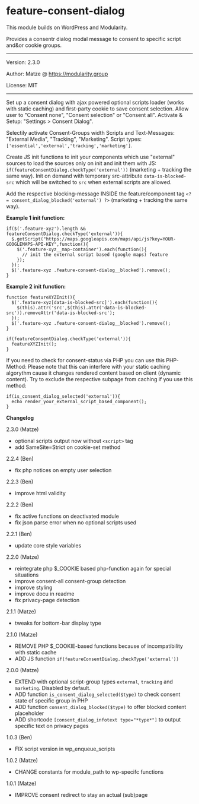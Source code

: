 # feature-consent-dialog

This module builds on WordPress and Modularity.

Provides a consentr dialog modal message to consent to specific script and&or cookie groups.

---

Version: 2.3.0

Author: Matze @ https://modularity.group

License: MIT

---

Set up a consent dialog with ajax powered optional scripts loader (works with static caching) and first-party cookie to save consent selection. Allow user to "Consent none", "Consent selection" or "Consent all". Activate & Setup: "Settings > Consent Dialog".

Selectily activate Consent-Groups width Scripts and Text-Messages: "External Media", "Tracking", "Marketing". Script types: `['essential','external','tracking','marketing']`. 

Create JS init functions to init your components which use "external" sources to load the sources only on init and init them with JS: `if(featureConsentDialog.checkType('external'))` (marketing + tracking the same way). Init on demand with temporary src-attribute `data-is-blocked-src` which will be switched to `src` when external scripts are allowed.

Add the respective blocking-message INSIDE the feature/component tag `<?= consent_dialog_blocked('external') ?>` (marketing + tracking the same way).

**Example 1 init function:**

```
if($('.feature-xyz').length && featureConsentDialog.checkType('external')){
  $.getScript("https://maps.googleapis.com/maps/api/js?key=YOUR-GOOGLEMAPS-API-KEY",function(){
    $('.feature-xyz__map-container').each(function(){
      // init the external script based (google maps) feature 
    });
  });
  $('.feature-xyz .feature-consent-dialog__blocked').remove();
}
```

**Example 2 init function:**

```
function featureXYZInit(){
  $('.feature-xyz[data-is-blocked-src]').each(function(){
    $(this).attr('src',$(this).attr('data-is-blocked-src')).removeAttr('data-is-blocked-src');
  });
  $('.feature-xyz .feature-consent-dialog__blocked').remove();
}

if(featureConsentDialog.checkType('external')){
  featureXYZInit();
}
```

If you need to check for consent-status via PHP you can use this PHP-Method: Please note that this can interfere with your static caching algorythm cause it changes rendered content based on client (dynamic content). Try to exclude the respective subpage from caching if you use this method:

```
if(is_consent_dialog_selected('external')){
  echo render_your_external_script_based_component();
}
```

**Changelog**

2.3.0 (Matze)
- optional scripts output now without `<script>` tag
- add SameSite=Strict on cookie-set method

2.2.4 (Ben)
- fix php notices on empty user selection

2.2.3 (Ben)
- improve html validity

2.2.2 (Ben)
- fix active functions on deactivated module
- fix json parse error when no optional scripts used

2.2.1 (Ben)
- update core style variables

2.2.0 (Matze)
- reintegrate php $_COOKIE based php-function again for special situations
- improve consent-all consent-group detection
- improve styling
- improve docu in readme
- fix privacy-page detection

2.1.1 (Matze)
- tweaks for bottom-bar display type 

2.1.0 (Matze)
- REMOVE PHP $_COOKIE-based functions because of incompatibility with static cache
- ADD JS function `if(featureConsentDialog.checkType('external'))`

2.0.0 (Matze)
- EXTEND with optional script-group types `external`, `tracking` and `marketing`. Disabled by default.
- ADD function `is_consent_dialog_selected($type)` to check consent state of specific group in PHP
- ADD function `consent_dialog_blocked($type)` to offer blocked content placeholder
- ADD shortcode `[consent_dialog_infotext type="*type*"]` to output specific text on privacy pages

1.0.3 (Ben)
- FIX script version in wp_enqueue_scripts

1.0.2 (Matze)
- CHANGE constants for module_path to wp-specifc functions

1.0.1 (Matze)
- IMPROVE consent redirect to stay an actual (sub)page

